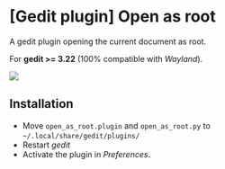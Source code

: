 # [Gedit plugin] Open as root

A gedit plugin opening the current document as root.

For **gedit >= 3.22** (100% compatible with *Wayland*).

![](https://i.imgur.com/aQemHv5.png)

## Installation 

- Move `open_as_root.plugin` and `open_as_root.py` to `~/.local/share/gedit/plugins/`
- Restart *gedit*
- Activate the plugin in *Preferences*.

